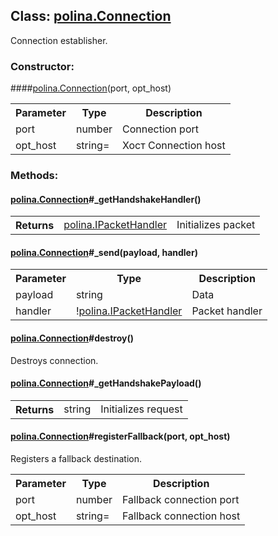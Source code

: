 ## **Class: <a href="https://github.com/LiveTex/Node-Polina/tree/public/docs/Node-Polina/polina/classes/polina.Connection.md">polina.Connection</a>**

 Connection establisher.  


### **Constructor:**
####<a href="https://github.com/LiveTex/Node-Polina/tree/public/docs/Node-Polina/polina/classes/polina.Connection.md">polina.Connection</a>(port, opt_host)

<table>
  <tr>
    <th>Parameter</th><th>Type</th><th>Description</th>
  </tr>
  
  <tr>
    <td>port</td><td>number</td><td>Connection port</td>
  </tr>
  
  <tr>
    <td>opt_host</td><td>string=</td><td>Хост Connection host</td>
  </tr>
  
</table>









### **Methods:**



#### <a href="https://github.com/LiveTex/Node-Polina/tree/public/docs/Node-Polina/polina/classes/polina.Connection.md">polina.Connection</a>#_getHandshakeHandler()

 




<table>
  <tr>
    <th>Returns</th><td><a href="https://github.com/LiveTex/Node-Polina/tree/public/docs/Node-Polina/polina/interfaces/polina.IPacketHandler.md">polina.IPacketHandler</a></td><td>Initializes packet</td>
  </tr>
</table>




#### <a href="https://github.com/LiveTex/Node-Polina/tree/public/docs/Node-Polina/polina/classes/polina.Connection.md">polina.Connection</a>#_send(payload, handler)

 



<table>
  <tr>
    <th>Parameter</th><th>Type</th><th>Description</th>
  </tr>
  
  <tr>
    <td>payload</td><td>string</td><td>Data</td>
  </tr>
  
  <tr>
    <td>handler</td><td>!<a href="https://github.com/LiveTex/Node-Polina/tree/public/docs/Node-Polina/polina/interfaces/polina.IPacketHandler.md">polina.IPacketHandler</a></td><td>Packet handler</td>
  </tr>
  
</table>





#### <a href="https://github.com/LiveTex/Node-Polina/tree/public/docs/Node-Polina/polina/classes/polina.Connection.md">polina.Connection</a>#destroy()

 Destroys connection. 







#### <a href="https://github.com/LiveTex/Node-Polina/tree/public/docs/Node-Polina/polina/classes/polina.Connection.md">polina.Connection</a>#_getHandshakePayload()

 




<table>
  <tr>
    <th>Returns</th><td>string</td><td>Initializes request</td>
  </tr>
</table>




#### <a href="https://github.com/LiveTex/Node-Polina/tree/public/docs/Node-Polina/polina/classes/polina.Connection.md">polina.Connection</a>#registerFallback(port, opt_host)

 Registers a fallback destination.  



<table>
  <tr>
    <th>Parameter</th><th>Type</th><th>Description</th>
  </tr>
  
  <tr>
    <td>port</td><td>number</td><td>Fallback connection port</td>
  </tr>
  
  <tr>
    <td>opt_host</td><td>string=</td><td>Fallback connection host</td>
  </tr>
  
</table>




